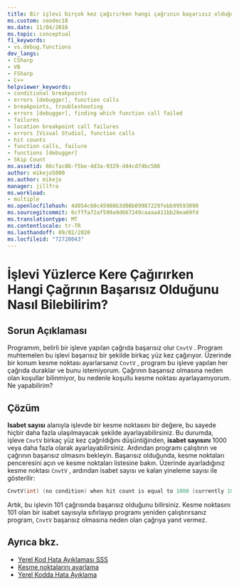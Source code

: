 ```yaml
---
title: Bir işlevi birçok kez çağırırken hangi çağrının başarısız olduğunu bulun | Microsoft Docs
ms.custom: seodec18
ms.date: 11/04/2016
ms.topic: conceptual
f1_keywords:
- vs.debug.functions
dev_langs:
- CSharp
- VB
- FSharp
- C++
helpviewer_keywords:
- conditional breakpoints
- errors [debugger], function calls
- breakpoints, troubleshooting
- errors [debugger], finding which function call failed
- failures
- location breakpoint call failures
- errors [Visual Studio], function calls
- hit counts
- function calls, failure
- functions [debugger]
- Skip Count
ms.assetid: 66cfac86-f5be-4d3a-9329-d44cd74bc586
author: mikejo5000
ms.author: mikejo
manager: jillfra
ms.workload:
- multiple
ms.openlocfilehash: 4d054c60c45980b3d08b09987229febb99593090
ms.sourcegitcommit: 6cfffa72af599a9d667249caaaa411bb28ea69fd
ms.translationtype: MT
ms.contentlocale: tr-TR
ms.lasthandoff: 09/02/2020
ms.locfileid: "72728043"
---
```

# <a name="when-calling-a-function-hundreds-of-times-how-do-i-know-which-call-failed"></a>İşlevi Yüzlerce Kere Çağırırken Hangi Çağrının Başarısız Olduğunu Nasıl Bilebilirim?
## <a name="problem-description"></a>Sorun Açıklaması
 Programım, belirli bir işleve yapılan çağrıda başarısız olur `CnvtV` . Program muhtemelen bu işlevi başarısız bir şekilde birkaç yüz kez çağırıyor. Üzerinde bir konum kesme noktası ayarlarsanız `CnvtV` , program bu işleve yapılan her çağrıda duraklar ve bunu istemiyorum. Çağrının başarısız olmasına neden olan koşullar bilinmiyor, bu nedenle koşullu kesme noktası ayarlayamıyorum. Ne yapabilirim?

## <a name="solution"></a>Çözüm
 **Isabet sayısı** alanıyla işlevde bir kesme noktasını bir değere, bu sayede hiçbir daha fazla ulaşılmayacak şekilde ayarlayabilirsiniz. Bu durumda, işleve `CnvtV` birkaç yüz kez çağrıldığını düşüntiğinden, **isabet sayısını** 1000 veya daha fazla olarak ayarlayabilirsiniz. Ardından programı çalıştırın ve çağrının başarısız olmasını bekleyin. Başarısız olduğunda, kesme noktaları penceresini açın ve kesme noktaları listesine bakın. Üzerinde ayarladığınız kesme noktası `CnvtV` , ardından isabet sayısı ve kalan yineleme sayısı ile gösterilir:

```cpp
CnvtV(int) (no condition) when hit count is equal to 1000 (currently 101)
```

 Artık, bu işlevin 101 çağrısında başarısız olduğunu bilirsiniz. Kesme noktasını 101 olan bir isabet sayısıyla sıfırlayıp programı yeniden çalıştırırsanız program, `CnvtV` başarısız olmasına neden olan çağrıya yanıt vermez.

## <a name="see-also"></a>Ayrıca bkz.
- [Yerel Kod Hata Ayıklaması SSS](../debugger/debugging-native-code-faqs.md)
- [Kesme noktalarını ayarlama](https://msdn.microsoft.com/library/fe4eedc1-71aa-4928-962f-0912c334d583)
- [Yerel Kodda Hata Ayıklama](../debugger/debugging-native-code.md)
